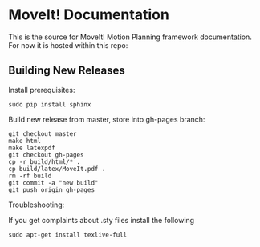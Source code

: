 # MoveIt! Documentation

This is the source for MoveIt! Motion Planning framework documentation. For now it is hosted within this repo:

Building New Releases
---------------------

Install prerequisites:

```
sudo pip install sphinx
```

Build new release from master, store into gh-pages branch:

```
git checkout master
make html
make latexpdf
git checkout gh-pages
cp -r build/html/* .
cp build/latex/MoveIt.pdf .
rm -rf build
git commit -a "new build"
git push origin gh-pages
```

Troubleshooting:

If you get complaints about .sty files install the following

```
sudo apt-get install texlive-full
```
